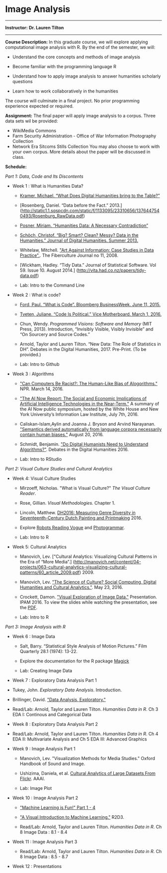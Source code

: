 # Image Analysis 


  ------------------------------ ----------------------------------------------------
  <span>**Instructor:**</span>   <span>**Dr. Lauren Tilton**</span>


  ------------------------------ ----------------------------------------------------

<span>**Course Description:**</span>
 In this graduate course, we will explore applying computational image analysis with R. By the end of the semester, we will:
 
-   Understand the core concepts and methods of image analysis

-   Become familiar with the programming language R

-   Understand how to apply image analysis to answer humanities scholarly questions

-   Learn how to work collaboratively in the humanities

The course will culminate in a final project. No prior programming experience expected or required.  

<span>**Assignment:**</span>
 The final paper will apply image analysis to a corpus. Three data sets wil be provided:
 - WikiMedia Commons
 - Farm Security Administration - Office of War Information Photography Collection
 - Network Era Sitcoms Stills Collection
 You may also choose to work with your own corpus. More details about the paper will be discussed in class.  


<span>**Schedule:**</span>
 
*Part 1: Data, Code and Its Discontents*

- Week 1 : What is Humanities Data?

    -   [Kramer, Michael. “What Does Digital Humanities bring to the
        Table?”](http://www.michaeljkramer.net/cr/what-does-digital-humanities-bring-to-the-table/)

    -   [Rosenberg, Daniel. “Data before the Fact.” 2013.] (http://static1.1.sqspcdn.com/static/f/1133095/23310656/1376447540493/Rosenburg_RawData.pdf)

    -   [Posner, Miriam. “Humanities Data: A Necessary Contradiction”](http://miriamposner.com/blog/humanities-data-a-necessary-contradiction/)

    -   [Schöch, Christof. “Big? Smart? Clean? Messy? Data in
        the Humanities.” Journal of Digital Humanities. Summer 2013.](http://journalofdigitalhumanities.org/2-3/big-smart-clean-messy-data-in-the-humanities/)
        
    - Whitelaw, Mitchell. ["Art Against Information: Case Studies in Data Practice".](http://eleven.fibreculturejournal.org/fcj-067-art-against-information-case-studies-in-data-practice/). The Fiberculture Journal no 11, 2008.     
  
    -   [Wickham, Hadley. “Tidy Data.” Journal of Statistical Software.
        Vol 59. Issue 10. August 2014.] (http://vita.had.co.nz/papers/tidy-data.pdf)
        
    -   Lab: Intro to the Command Line    
        
- Week 2 : What is code?


  
    -   [Ford, Paul. “What is Code”. Bloomberg BusinessWeek. June
        11, 2015.](http://www.bloomberg.com/graphics/2015-paul-ford-what-is-code/)

    -   [Tveten, Juliane. “Code Is Political.” Vice Motherboard. March
        1, 2016.](http://motherboard.vice.com/read/code-is-political)
      
    - Chun, Wendy. *Programmed Visions: Software and Memory* (MIT Press, 2013). Introduction, “Invisibly Visible, Visibly Invisible” and “On Sourcery and Source Codes.” 
      
    -   Arnold, Taylor and Lauren Tilton. “New Data: The Role of
        Statistics in DH”. Debates in the Digital Humanities, 2017.
        Pre-Print. (To be provided.) 
        

        
    -   Lab: Intro to Github   
        
- Week 3 : Algorithms 

    - ["Can Computers Be Racist?: The Human-Like Bias of Alogorithms."](http://www.npr.org/2016/03/14/470427605/can-computers-be-racist-the-human-like-bias-of-algorithms) NPR. March 14, 2016.
    
    - ["The AI Now Report: The Social and Economic Implications of Artificial Intelligence Technologies in the Near-Term."](https://artificialintelligencenow.com/media/documents/AINowSummaryReport_3.pdf) A summary of the AI Now public symposium, hosted by the White House and New York University’s Information Law Institute, July 7th, 2016.  
    
    - Caliskan-Islam,Aylin and Joanna J. Bryson and Arvind Narayanan. ["Semantics derived automatically from language corpora necessarily contain human biases."](https://arxiv.org/abs/1608.07187) August 20, 2016.
    
   - Schmidt, Benjamin. ["Do Digital Humanists Need to Understand Algorithms?"](http://dhdebates.gc.cuny.edu/debates/text/99). Debates in the Digital Humanities 2016.  
    
   -   Lab: Intro to RStudio     
   
*Part 2: Visual Culture Studies and Cultural Analytics*   
   

- Week 4: Visual Culture Studies


   -  Mirzoeff, Nicholas. "What is Visual Culture?" *The Visual Culture Reader*. 
   
   - Rose, Gillian. *Visual Methodologies.* Chapter 1. 
   
   - Lincoln, Matthew. [DH2016: Measuring Genre Diversity in Seventeenth-Century Dutch Painting and Printmaking](http://matthewlincoln.net/2016/07/13/dh2016-measuring-genre-diversity-in-seventeenth-century-dutch-painting-and-printmaking.html) 2016.
   
   - Explore [Robots Reading Vogue](http://dh.library.yale.edu/projects/vogue/) and [Photogrammar](photogrammar.yale.edu).
   
   
   -   Lab: Intro to R 

- Week 5: Cultural Analytics  

    - Manovich, Lev. ["Cultural Analytics: Visualizing Cultural Patterns in the Era of “More Media”.]
(http://manovich.net/content/04-projects/063-cultural-analytics-visualizing-cultural-patterns/60_article_2009.pdf) 2009.

  - Manovich, Lev. ["The Science of Culture? Social Computing, Digital Humanities and Cultural Analytics."](http://culturalanalytics.org/2016/05/the-science-of-culture-social-computing-digital-humanities-and-cultural-analytics/). May 23, 2016.
  
  -  Crockett, Damon. ["Visual Exploration of Image Data."](http://helper.ipam.ucla.edu/wowzavideo.aspx?vfn=13707.mp4&vfd=CA2016) Presentation. IPAM 2016. To view the slides while watching the presentation, see the [PDF](http://helper.ipam.ucla.edu/publications/ca2016/ca2016_13707.pdf).

   -   Lab: Intro to R 


*Part 3: Image Analysis with R*   

- Week 6 : Image Data 

   - Salt, Barry. “Statistical Style Analysis of Motion Pictures.” Film Quarterly 28.1 (1974): 13-22.  
  
   - Explore the documentation for the R package [Magick](https://cran.r-project.org/web/packages/magick/vignettes/intro.html)
   
   - Lab: Creating Image Data

- Week 7 : Exploratory Data Analysis Part 1

 - Tukey, John. *Exploratory Data Analysis*. Introduction.
 
 -  Brillinger, David. ["Data Analysis, Exploratory."](https://www.stat.berkeley.edu/~brill/Papers/EDASage.pdf)
 
 -  Read/Lab: Arnold, Taylor and Lauren Tilton. *Humanities Data in R*. Ch 3 EDA I: Continous and Categorical Data

- Week 8 : Exploratory Data Analysis Part 2

 -  Read/Lab: Arnold, Taylor and Lauren Tilton. *Humanities Data in R*. Ch 4 EDA II: Multivariate Analysis and Ch 5 EDA III: Advanced Graphics


- Week 9 :  Image Analysis Part 1

   - Manovich, Lev. "Visualization Methods for Media Studies." Oxford Handbook of Sound and Image.
   
   - Ushizima, Daniela, et al. [Cultural Analytics of Large Datasets From Flickr](http://www.aaai.org/ocs/index.php/ICWSM/ICWSM12/paper/viewFile/4781/5097). AAAI. 
   
   - Lab: Image Plot 



- Week 10 : Image Analysis Part 2

   - ["Machine Learning is Fun!" Part 1 - 4](https://medium.com/@ageitgey/machine-learning-is-fun-80ea3ec3c471#.jfvleugcm)
 
   - ["A Visual Introduction to Machine Learning."](http://www.r2d3.us/visual-intro-to-machine-learning-part-1/) R2D3.

   -  Read/Lab: Arnold, Taylor and Lauren Tilton. *Humanities Data in R*. Ch 8 Image Data : 8.1 - 8.4 

 
 
- Week 11 : Image Analysis Part 3

   -  Read/Lab: Arnold, Taylor and Lauren Tilton. *Humanities Data in R*. Ch 8 Image Data :  8.5 - 8.7



- Week 12 :     Presentations 

 
 
 
 
  
 

